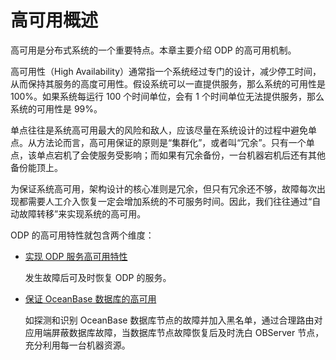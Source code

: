 # 高可用概述

高可用是分布式系统的一个重要特点。本章主要介绍 ODP 的高可用机制。

高可用性（High Availability）通常指一个系统经过专门的设计，减少停工时间，从而保持其服务的高度可用性。假设系统可以一直提供服务，那么系统的可用性是 100%。如果系统每运行 100 个时间单位，会有 1 个时间单位无法提供服务，那么系统的可用性是 99%。

单点往往是系统高可用最大的风险和敌人，应该尽量在系统设计的过程中避免单点。从方法论而言，高可用保证的原则是“集群化”，或者叫“冗余”。只有一个单点，该单点宕机了会使服务受影响；而如果有冗余备份，一台机器宕机后还有其他备份能顶上。

为保证系统高可用，架构设计的核心准则是冗余，但只有冗余还不够，故障每次出现都需要人工介入恢复一定会增加系统的不可服务时间。因此，我们往往通过“自动故障转移”来实现系统的高可用。

ODP 的高可用特性就包含两个维度：

* [实现 ODP 服务高可用特性](2.odp-high-availability.md)

  发生故障后可及时恢复 ODP 的服务。

* [保证 OceanBase 数据库的高可用](3.ob-high-availability.md)

  如探测和识别 OceanBase 数据库节点的故障并加入黑名单，通过合理路由对应用端屏蔽数据库故障，当数据库节点故障恢复后及时洗白 OBServer 节点，充分利用每一台机器资源。
